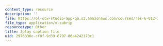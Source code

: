 ```yaml
---
content_type: resource
description: ''
file: https://ol-ocw-studio-app-qa.s3.amazonaws.com/courses/res-6-012-introduction-to-probability-spring-2018/2976330ecf8f9d39679786a4242170c1_Kycmb2IwV-Y.srt
file_type: application/x-subrip
resourcetype: Other
title: 3play caption file
uid: 2976330e-cf8f-9d39-6797-86a4242170c1
---
```

